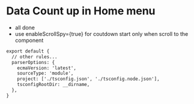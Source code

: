 # Data Count up in Home menu

- all done
- use enableScrollSpy={true} for coutdown start only when scroll to the component


```html
export default {
  // other rules...
  parserOptions: {
    ecmaVersion: 'latest',
    sourceType: 'module',
    project: ['./tsconfig.json', './tsconfig.node.json'],
    tsconfigRootDir: __dirname,
  },
}
```